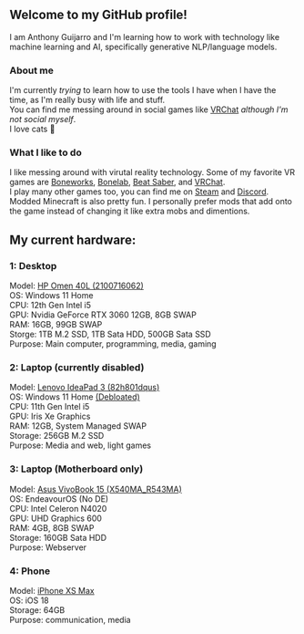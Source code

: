 ## Welcome to my GitHub profile!
I am Anthony Guijarro and I'm learning how to work with technology like machine learning and AI, specifically generative NLP/language models.

### About me
I'm currently *trying* to learn how to use the tools I have when I have the time, as I'm really busy with life and stuff.\
You can find me messing around in social games like [VRChat][vrc] *although I'm not social myself*.\
I love cats 🐾

### What I like to do
I like messing around with virutal reality technology. Some of my favorite VR games are [Boneworks][slz], [Bonelab][slz], [Beat Saber][bs], and [VRChat].\
I play many other games too, you can find me on [Steam] and [Discord].\
Modded Minecraft is also pretty fun. I personally prefer mods that add onto the game instead of changing it like extra mobs and dimentions.

## My current hardware:
### 1: Desktop
Model: [HP Omen 40L (2100716062)](https://www.bestbuy.com/site/hp-omen-40l-gaming-desktop-intel-core-i5-12400f-hyperx-16gb-memory-nvidia-geforce-rtx-3060-1tb-ssd-nightfall-black/6504335.p?skuId=6504335)\
OS: Windows 11 Home\
CPU: 12th Gen Intel i5\
GPU: Nvidia GeForce RTX 3060 12GB, 8GB SWAP\
RAM: 16GB, 99GB SWAP\
Storge: 1TB M.2 SSD, 1TB Sata HDD, 500GB Sata SSD\
Purpose: Main computer, programming, media, gaming

### 2: Laptop (currently disabled)
Model: [Lenovo IdeaPad 3 (82h801dqus)](https://psref.lenovo.com/Detail/IdeaPad/IdeaPad_3_15ITL6?M=82h801dqus)\
OS: Windows 11 Home [(Debloated)](https://github.com/LeDragoX/Win-Debloat-Tools)\
CPU: 11th Gen Intel i5\
GPU: Iris Xe Graphics\
RAM: 12GB, System Managed SWAP\
Storage: 256GB M.2 SSD\
Purpose: Media and web, light games

### 3: Laptop (Motherboard only)
Model: [Asus VivoBook 15 (X540MA_R543MA)](https://www.asus.com/us/laptops/for-home/everyday-use/r543/techspec/)\
OS: EndeavourOS (No DE)\
CPU: Intel Celeron N4020\
GPU: UHD Graphics 600\
RAM: 4GB, 8GB SWAP\
Storage: 160GB Sata HDD\
Purpose: Webserver

### 4: Phone
Model: [iPhone XS Max](https://support.apple.com/en-us/111880)\
OS: iOS 18\
Storage: 64GB\
Purpose: communication, media

<!--
Shortcuts for links.
-->
[vrc]: https://anthonyg5005.github.io/vrchat "My VRChat profile"
[twt]: https://twitter.com/messages/compose?recipient_id=1167957172656988165 "Direct Message me on Twitter"
[vrchat]: https://hello.vrchat.com "Learn more about VRChat"
[bs]: https://beatsaber.com "Learn more about Beat Saber"
[slz]: https://stresslevelzero.com "Learn more about Boneworks and Bonelab on Stress Level Zero's website"
[discord]: https://anthonyg5005.github.io/discord "Link to my Discord profile"
[steam]: https://steamcommunity.com/id/Anthonyg5005 "My Steam account"
[neos]: https://resonite.com/ "Learn more about Resonite"
